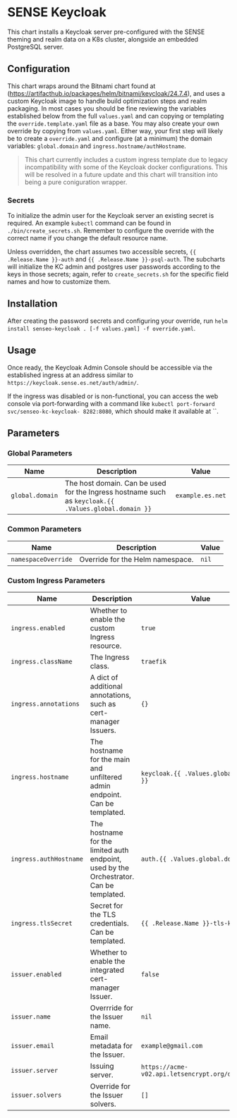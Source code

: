 
# SENSE Keycloak

This chart installs a Keycloak server pre-configured with the SENSE theming and realm data on a K8s cluster, alongside an embedded PostgreSQL server.

## Configuration

This chart wraps around the Bitnami chart found at (https://artifacthub.io/packages/helm/bitnami/keycloak/24.7.4), and uses a custom Keycloak image to handle build optimization steps and realm packaging. In most cases you should be fine reviewing the variables established below from the full `values.yaml` and can copying or templating the `override.template.yaml` file as a base. You may also create your own override by copying from `values.yaml`. Either way, your first step will likely be to create a `override.yaml` and configure (at a minimum) the domain variables: `global.domain` and `ingress.hostname/authHostname`.

> This chart currently includes a custom ingress template due to legacy incompatibility with some of the Keycloak docker configurations. This will be resolved in a future update and this chart will transition into being a pure coniguration wrapper.

### Secrets

To initialize the admin user for the Keycloak server an existing secret is required. An example `kubectl` command can be found in `./bin/create_secrets.sh`. Remember to configure the override with the correct name if you change the default resource name.

Unless overridden, the chart assumes two accessible secrets, `{{ .Release.Name }}-auth` and `{{ .Release.Name }}-psql-auth`. The subcharts will initialize the KC admin and postgres user passwords according to the keys in those secrets; again, refer to `create_secrets.sh` for the specific field names and how to customize them.

## Installation

After creating the password secrets and configuring your override, run `helm install senseo-keycloak . [-f values.yaml] -f override.yaml`.

## Usage

Once ready, the Keycloak Admin Console should be accessible via the established ingress at an address similar to `https://keycloak.sense.es.net/auth/admin/`.

If the ingress was disabled or is non-functional, you can access the web console via port-forwarding with a command like `kubectl port-forward svc/senseo-kc-keycloak- 8282:8080`, which should make it available at ``.

## Parameters

### Global Parameters

| Name            | Description                                                                                          | Value            |
| --------------- | ---------------------------------------------------------------------------------------------------- | ---------------- |
| `global.domain` | The host domain. Can be used for the Ingress hostname such as `keycloak.{{ .Values.global.domain }}` | `example.es.net` |

### Common Parameters

| Name                | Description                      | Value |
| ------------------- | -------------------------------- | ----- |
| `namespaceOverride` | Override for the Helm namespace. | `nil` |

### Custom Ingress Parameters

| Name                   | Description                                                                             | Value                                            |
| ---------------------- | --------------------------------------------------------------------------------------- | ------------------------------------------------ |
| `ingress.enabled`      | Whether to enable the custom Ingress resource.                                          | `true`                                           |
| `ingress.className`    | The Ingress class.                                                                      | `traefik`                                        |
| `ingress.annotations`  | A dict of additional annotations, such as cert-manager Issuers.                         | `{}`                                             |
| `ingress.hostname`     | The hostname for the main and unfiltered admin endpoint. Can be templated.              | `keycloak.{{ .Values.global.domain }}`           |
| `ingress.authHostname` | The hostname for the limited auth endpoint, used by the Orchestrator. Can be templated. | `auth.{{ .Values.global.domain }}`               |
| `ingress.tlsSecret`    | Secret for the TLS credentials. Can be templated.                                       | `{{ .Release.Name }}-tls-keycloak`               |
| `issuer.enabled`       | Whether to enable the integrated cert-manager Issuer.                                   | `false`                                          |
| `issuer.name`          | Overrride for the Issuer name.                                                          | `nil`                                            |
| `issuer.email`         | Email metadata for the Issuer.                                                          | `example@gmail.com`                              |
| `issuer.server`        | Issuing server.                                                                         | `https://acme-v02.api.letsencrypt.org/directory` |
| `issuer.solvers`       | Override for the Issuer solvers.                                                        | `[]`                                             |
